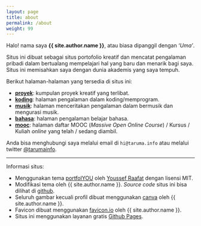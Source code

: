 ```yaml
---
layout: page
title: about
permalink: /about
weight: 99
---
```


Halo! nama saya **{{ site.author.name }}**, atau biasa dipanggil dengan *‘Uma’*.

Situs ini dibuat sebagai situs portofolio kreatif dan mencatat pengalaman pribadi dalam bertualang mempelajari hal yang baru dan menarik bagi saya. Situs ini memisahkan saya dengan dunia akademis yang saya tempuh. 

Berikut halaman-halaman yang tersedia di situs ini:
- [**proyek**](/proyek): kumpulan proyek kreatif yang terlibat.
- [**koding**](/koding): halaman pengalaman dalam koding/memprogram.
- [**musik**](/musik): halaman menceritakan pengalaman dalam bermusik dan mengurasi musik.
- [**bahasa**](/bahasa): halaman pengalaman belajar bahasa.
- [**mooc**](/mooc): halaman daftar MOOC (*Massive Open Online Course*) / Kursus / Kuliah *online* yang telah / sedang diambil.

Anda bisa menghubungi saya melalui email di `hi@taruma.info` atau melalui twitter [@tarumainfo](https://twitter.com/tarumainfo). 

---

Informasi situs:
- Menggunakan tema [portfolYOU](https://github.com/YoussefRaafatNasry/portfolYOU) oleh [Youssef Raafat](https://github.com/YoussefRaafatNasry) dengan lisensi MIT.
- Modifikasi tema oleh {{ site.author.name }}. _Source code_ situs ini bisa dilihat di [github](https://github.com/taruma/taruma.github.io).
- Seluruh gambar kecuali profil dibuat menggunakan [canva](https://www.canva.com/) oleh {{ site.author.name }}.
- Favicon dibuat menggunakan [favicon.io](https://favicon.io/favicon-generator/) oleh {{ site.author.name }}.
- Situs ini menggunakan layanan gratis [Github Pages](https://pages.github.com/).


